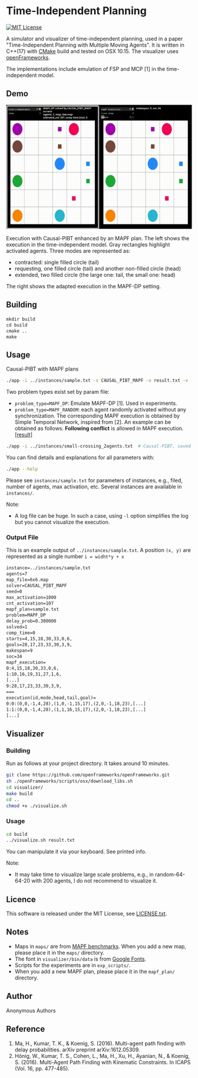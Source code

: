 Time-Independent Planning
===
[![MIT License](http://img.shields.io/badge/license-MIT-blue.svg?style=flat)](LICENSE)

A simulator and visualizer of time-independent planning, used in a paper "Time-Independent Planning with Multiple Moving Agents".
It is written in C++(17) with [CMake](https://cmake.org/) build and tested on OSX 10.15.
The visualizer uses [openFrameworks](https://openframeworks.cc).

The implementations include emulation of FSP and MCP [1] in the time-independent model.

## Demo
![demo in small filed](/material/sample.gif)

Execution with Causal-PIBT enhanced by an MAPF plan.
The left shows the execution in the time-independent model.
Gray rectangles highlight activated agents.
Three modes are represented as:
- contracted: single filled circle (tail)
- requesting, one filled circle (tail) and another non-filled circle (head)
- extended, two filled circle (the large one: tail, the small one: head)

The right shows the adapted execution in the MAPF-DP setting.

## Building

```
mkdir build
cd build
cmake ..
make
```

## Usage
Causal-PIBT with MAPF plans
```sh
./app -i ../instances/sample.txt -s CAUSAL_PIBT_MAPF -o result.txt -v
```

Two problem types exist set by param file:
- `problem_type=MAPF_DP`: Emulate MAPF-DP [1]. Used in experiments.
- `problem_type=MAPF_RANDOM`: each agent randomly activated without any synchronization.
  The corresponding MAPF execution is obtained by Simple Temporal Network, inspired from [2].
  An example can be obtained as follows. __Following conflict__ is allowed in MAPF execution. [[result]](/material/small-crossing.gif)

```sh
./app -i ../instances/small-crossing_2agents.txt  # Causal-PIBT, saved in result.txt
```

You can find details and explanations for all parameters with:
```sh
./app --help
```

Please see `instances/sample.txt` for parameters of instances, e.g., filed, number of agents, max activation, etc.
Several instances are available in `instances/`.

Note:
- A log file can be huge. In such a case, using `-l` option simplifies the log but you cannot visualize the execution.

### Output File

This is an example output of `../instances/sample.txt`.
A position `(x, y)` are represented as a single number `i = widht*y + x`
```
instance=../instances/sample.txt
agents=7
map_file=6x6.map
solver=CAUSAL_PIBT_MAPF
seed=0
max_activation=1000
cnt_activation=107
mapf_plan=sample.txt
problem=MAPF_DP
delay_prob=0.300000
solved=1
comp_time=0
starts=4,15,18,30,33,0,6,
goals=28,17,23,33,30,3,9,
makespan=9
soc=34
mapf_execution=
0:4,15,18,30,33,0,6,
1:10,16,19,31,27,1,6,
[...]
9:28,17,23,33,30,3,9,
===
execution(id,mode,head,tail,goal)=
0:0:(0,0,-1,4,28),(1,0,-1,15,17),(2,0,-1,18,23),[...]
1:1:(0,0,-1,4,28),(1,1,16,15,17),(2,0,-1,18,23),[...]
[...]
```

## Visualizer

### Building
Run as follows at your project directory.
It takes around 10 minutes.
```sh
git clone https://github.com/openframeworks/openFrameworks.git
sh ./openFrameworks/scripts/osx/download_libs.sh
cd visualizer/
make build
cd ..
chmod +x ./visualize.sh
```

### Usage
```sh
cd build
../visualize.sh result.txt
```

You can manipulate it via your keyboard. See printed info.

Note:
- It may take time to visualize large scale problems, e.g., in random-64-64-20 with 200 agents, I do not recommend to visualize it.

## Licence
This software is released under the MIT License, see [LICENSE.txt](LICENCE.txt).

## Notes
- Maps in `maps/` are from [MAPF benchmarks](https://movingai.com/benchmarks/mapf.html).
  When you add a new map, please place it in the `maps/` directory.
- The font in `visualizer/bin/data` is from [Google Fonts](https://fonts.google.com/).
- Scripts for the experiments are in `exp_scripts/`.
- When you add a new MAPF plan, please place it in the `mapf_plan/` directory.

## Author
Anonymous Authors

## Reference
1. Ma, H., Kumar, T. K., & Koenig, S. (2016).
   Multi-agent path finding with delay probabilities.
   arXiv preprint arXiv:1612.05309.
1. Hönig, W., Kumar, T. S., Cohen, L., Ma, H., Xu, H., Ayanian, N., & Koenig, S. (2016).
   Multi-Agent Path Finding with Kinematic Constraints.
   In ICAPS (Vol. 16, pp. 477-485).
